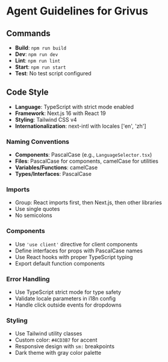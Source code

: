 # Agent Guidelines for Grivus

## Commands
- **Build**: `npm run build`
- **Dev**: `npm run dev`
- **Lint**: `npm run lint`
- **Start**: `npm run start`
- **Test**: No test script configured

## Code Style
- **Language**: TypeScript with strict mode enabled
- **Framework**: Next.js 16 with React 19
- **Styling**: Tailwind CSS v4
- **Internationalization**: next-intl with locales ['en', 'zh']

### Naming Conventions
- **Components**: PascalCase (e.g., `LanguageSelector.tsx`)
- **Files**: PascalCase for components, camelCase for utilities
- **Variables/Functions**: camelCase
- **Types/Interfaces**: PascalCase

### Imports
- Group: React imports first, then Next.js, then other libraries
- Use single quotes
- No semicolons

### Components
- Use `'use client'` directive for client components
- Define interfaces for props with PascalCase names
- Use React hooks with proper TypeScript typing
- Export default function components

### Error Handling
- Use TypeScript strict mode for type safety
- Validate locale parameters in i18n config
- Handle click outside events for dropdowns

### Styling
- Use Tailwind utility classes
- Custom color: `#4CD3B7` for accent
- Responsive design with `sm:` breakpoints
- Dark theme with gray color palette